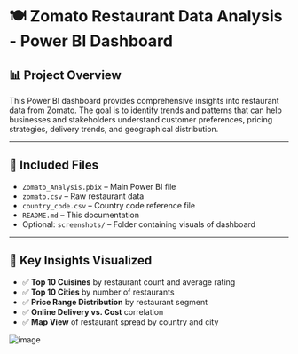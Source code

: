 # 🍽️ Zomato Restaurant Data Analysis - Power BI Dashboard

## 📊 Project Overview

This Power BI dashboard provides comprehensive insights into restaurant data from Zomato. The goal is to identify trends and patterns that can help businesses and stakeholders understand customer preferences, pricing strategies, delivery trends, and geographical distribution.

---

## 📁 Included Files

- `Zomato_Analysis.pbix` – Main Power BI file
- `zomato.csv` – Raw restaurant data
- `country_code.csv` – Country code reference file
- `README.md` – This documentation
- Optional: `screenshots/` – Folder containing visuals of dashboard

---

## 🧩 Key Insights Visualized

- ✅ **Top 10 Cuisines** by restaurant count and average rating  
- ✅ **Top 10 Cities** by number of restaurants  
- ✅ **Price Range Distribution** by restaurant segment  
- ✅ **Online Delivery vs. Cost** correlation  
- ✅ **Map View** of restaurant spread by country and city

![image](https://github.com/user-attachments/assets/1d1a317a-030c-441b-b183-ccebcadd068f)



